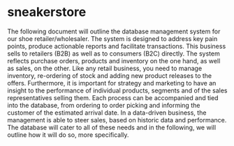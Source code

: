 # sneakerstore
The following document will outline the database management system for our shoe retailer/wholesaler. The system is designed to address key pain points, produce actionable reports and facilitate transactions. This business sells to retailers (B2B) as well as to consumers (B2C) directly. The system reflects purchase orders, products and inventory on the one hand, as well as sales, on the other. Like any retail business, you need to manage inventory, re-ordering of stock and adding new product releases to the offers. Furthermore, it is important for strategy and marketing to have an insight to the performance of individual products, segments and of the sales representatives selling them. Each process can be accompanied and tied into the database, from ordering to order picking and informing the customer of the estimated arrival date. In a data-driven business, the management is able to steer sales, based on historic data and performance. The database will cater to all of these needs and in the following, we will outline how it will do so, more specifically. 
